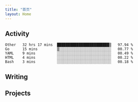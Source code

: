 ```yaml
---
title: "首页"
layout: Home
---
```


## Activity
<!--START_SECTION:waka-->
```text
Other   32 hrs 17 mins  ████████████████████████▒   97.94 % 
Go      15 mins         ▒░░░░░░░░░░░░░░░░░░░░░░░░   00.77 % 
YAML    9 mins          ░░░░░░░░░░░░░░░░░░░░░░░░░   00.49 % 
HTML    4 mins          ░░░░░░░░░░░░░░░░░░░░░░░░░   00.22 % 
Bash    3 mins          ░░░░░░░░░░░░░░░░░░░░░░░░░   00.18 % 
```
<!--END_SECTION:waka-->

## Writing
<PindedPosts />

## Projects
<Projects />
